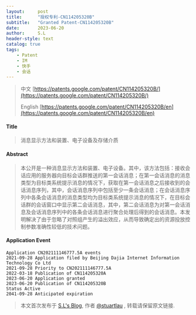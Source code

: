 ```yaml
---
layout:     post
title:      "授权专利-CN114205320B"
subtitle:   "Granted Patent-CN114205320B"
date:       2023-06-20
author:     S.L
header-style: text
catalog: true
tags:
    - Patent
    - IM
    - 快手
    - 会话
---
```

> 中文 [https://patents.google.com/patent/CN114205320B/](https://patents.google.com/patent/CN114205320B/)
>
> English [https://patents.google.com/patent/CN114205320B/en](https://patents.google.com/patent/CN114205320B/en)

[//]: # (![patent]&#40;{{ site.url }}/img/in-post/patent/CN114205320B.jpg&#41;)
#### Title
> 消息显示方法和装置、电子设备及存储介质





















#### Abstract
> 本公开是一种消息显示方法和装置、电子设备。其中，该方法包括：接收会话应用的服务器向目标会话群推送的第一会话消息；在第一会话消息的消息类型为目标类系统提示消息的情况下，获取在第一会话消息之后接收到的会话消息序列，其中，会话消息序列中包括至少一条会话消息；在会话消息序列中各条会话消息的消息类型均为目标类系统提示消息的情况下，在目标会话群的会话窗口中显示第二会话消息，其中，第二会话消息为对第一会话消息及会话消息序列中的各条会话消息进行聚合处理后得到的会话消息。本发明解决了由于忽略了对照组产生的溢出效应，从而导致确定出的资源投放控制参数准确性较低的技术问题。























#### Application Event
```
Application CN202111146777.5A events 
2021-09-28 Application filed by Beijing Dajia Internet Information Technology Co Ltd
2021-09-28 Priority to CN202111146777.5A
2022-03-18 Publication of CN114205320A
2023-06-20 Application granted
2023-06-20 Publication of CN114205320B
Status Active
2041-09-28 Anticipated expiration
```
> 本文首次发布于 [S.L's Blog](https://liushuo.me), 作者 [@stuartlau](http://github.com/stuartlau) ,
转载请保留原文链接.
